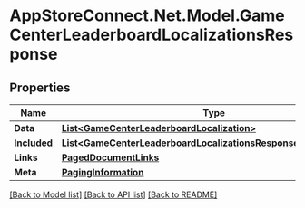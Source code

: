 # AppStoreConnect.Net.Model.GameCenterLeaderboardLocalizationsResponse

## Properties

Name | Type | Description | Notes
------------ | ------------- | ------------- | -------------
**Data** | [**List&lt;GameCenterLeaderboardLocalization&gt;**](GameCenterLeaderboardLocalization.md) |  | 
**Included** | [**List&lt;GameCenterLeaderboardLocalizationsResponseIncludedInner&gt;**](GameCenterLeaderboardLocalizationsResponseIncludedInner.md) |  | [optional] 
**Links** | [**PagedDocumentLinks**](PagedDocumentLinks.md) |  | 
**Meta** | [**PagingInformation**](PagingInformation.md) |  | [optional] 

[[Back to Model list]](../README.md#documentation-for-models) [[Back to API list]](../README.md#documentation-for-api-endpoints) [[Back to README]](../README.md)

